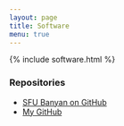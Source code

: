 ```yaml
---
layout: page
title: Software
menu: true
---
```


{% include software.html %}

### Repositories

* [SFU Banyan on GitHub](https://csil-git2.cs.surrey.sfu.ca/amoeba/)
* [My GitHub](https://github.com/ashriram)


